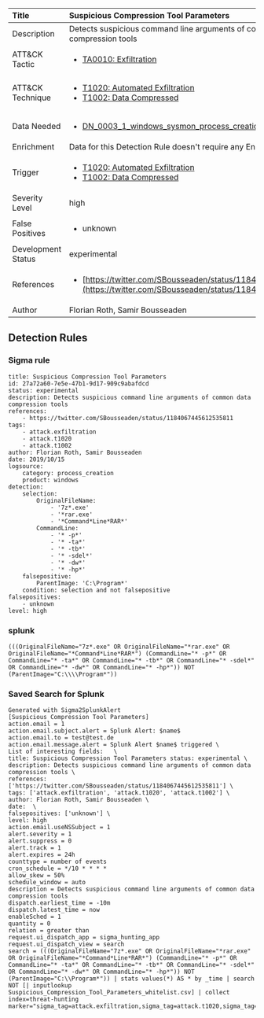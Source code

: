 | Title                | Suspicious Compression Tool Parameters                                                                                                                                                 |
|:---------------------|:------------------------------------------------------------------------------------------------------------------------------------------------------------|
| Description          | Detects suspicious command line arguments of common data compression tools                                                                                                                                           |
| ATT&amp;CK Tactic    |  <ul><li>[TA0010: Exfiltration](https://attack.mitre.org/tactics/TA0010)</li></ul>  |
| ATT&amp;CK Technique | <ul><li>[T1020: Automated Exfiltration](https://attack.mitre.org/techniques/T1020)</li><li>[T1002: Data Compressed](https://attack.mitre.org/techniques/T1002)</li></ul>  |
| Data Needed          | <ul><li>[DN_0003_1_windows_sysmon_process_creation](../Data_Needed/DN_0003_1_windows_sysmon_process_creation.md)</li></ul>  |
| Enrichment           |  Data for this Detection Rule doesn't require any Enrichments.  |
| Trigger              | <ul><li>[T1020: Automated Exfiltration](../Triggers/T1020.md)</li><li>[T1002: Data Compressed](../Triggers/T1002.md)</li></ul>  |
| Severity Level       | high |
| False Positives      | <ul><li>unknown</li></ul>  |
| Development Status   | experimental |
| References           | <ul><li>[https://twitter.com/SBousseaden/status/1184067445612535811](https://twitter.com/SBousseaden/status/1184067445612535811)</li></ul>  |
| Author               | Florian Roth, Samir Bousseaden |


## Detection Rules

### Sigma rule

```
title: Suspicious Compression Tool Parameters
id: 27a72a60-7e5e-47b1-9d17-909c9abafdcd
status: experimental
description: Detects suspicious command line arguments of common data compression tools
references:
    - https://twitter.com/SBousseaden/status/1184067445612535811
tags:
    - attack.exfiltration
    - attack.t1020
    - attack.t1002
author: Florian Roth, Samir Bousseaden
date: 2019/10/15
logsource:
    category: process_creation
    product: windows
detection:
    selection:
        OriginalFileName:
            - '7z*.exe'
            - '*rar.exe'
            - '*Command*Line*RAR*'
        CommandLine:
            - '* -p*'
            - '* -ta*'
            - '* -tb*'
            - '* -sdel*'
            - '* -dw*'
            - '* -hp*'
    falsepositive:
        ParentImage: 'C:\Program*'
    condition: selection and not falsepositive
falsepositives:
    - unknown
level: high

```





### splunk
    
```
(((OriginalFileName="7z*.exe" OR OriginalFileName="*rar.exe" OR OriginalFileName="*Command*Line*RAR*") (CommandLine="* -p*" OR CommandLine="* -ta*" OR CommandLine="* -tb*" OR CommandLine="* -sdel*" OR CommandLine="* -dw*" OR CommandLine="* -hp*")) NOT (ParentImage="C:\\\\Program*"))
```






### Saved Search for Splunk

```
Generated with Sigma2SplunkAlert
[Suspicious Compression Tool Parameters]
action.email = 1
action.email.subject.alert = Splunk Alert: $name$
action.email.to = test@test.de
action.email.message.alert = Splunk Alert $name$ triggered \
List of interesting fields:   \
title: Suspicious Compression Tool Parameters status: experimental \
description: Detects suspicious command line arguments of common data compression tools \
references: ['https://twitter.com/SBousseaden/status/1184067445612535811'] \
tags: ['attack.exfiltration', 'attack.t1020', 'attack.t1002'] \
author: Florian Roth, Samir Bousseaden \
date:  \
falsepositives: ['unknown'] \
level: high
action.email.useNSSubject = 1
alert.severity = 1
alert.suppress = 0
alert.track = 1
alert.expires = 24h
counttype = number of events
cron_schedule = */10 * * * *
allow_skew = 50%
schedule_window = auto
description = Detects suspicious command line arguments of common data compression tools
dispatch.earliest_time = -10m
dispatch.latest_time = now
enableSched = 1
quantity = 0
relation = greater than
request.ui_dispatch_app = sigma_hunting_app
request.ui_dispatch_view = search
search = (((OriginalFileName="7z*.exe" OR OriginalFileName="*rar.exe" OR OriginalFileName="*Command*Line*RAR*") (CommandLine="* -p*" OR CommandLine="* -ta*" OR CommandLine="* -tb*" OR CommandLine="* -sdel*" OR CommandLine="* -dw*" OR CommandLine="* -hp*")) NOT (ParentImage="C:\\Program*")) | stats values(*) AS * by _time | search NOT [| inputlookup Suspicious_Compression_Tool_Parameters_whitelist.csv] | collect index=threat-hunting marker="sigma_tag=attack.exfiltration,sigma_tag=attack.t1020,sigma_tag=attack.t1002,level=high"
```
